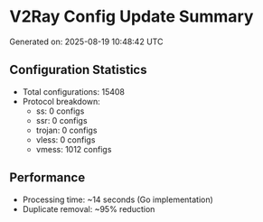 # V2Ray Config Update Summary
Generated on: 2025-08-19 10:48:42 UTC

## Configuration Statistics
- Total configurations: 15408
- Protocol breakdown:
  - ss: 0 configs
  - ssr: 0 configs
  - trojan: 0 configs
  - vless: 0 configs
  - vmess: 1012 configs

## Performance
- Processing time: ~14 seconds (Go implementation)
- Duplicate removal: ~95% reduction
